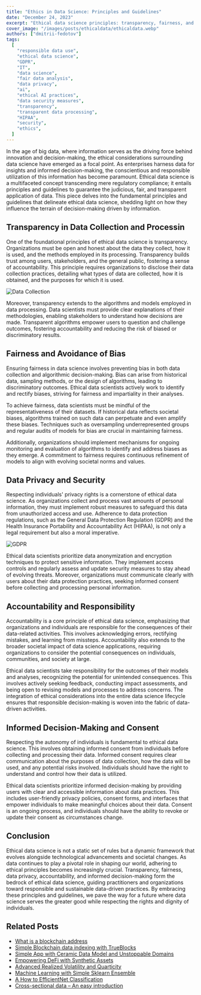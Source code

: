 ```yaml
---
title: "Ethics in Data Science: Principles and Guidelines"
date: "December 24, 2023"
excerpt: "Ethical data science principles: transparency, fairness, and accountability. Navigate responsible decision-making in the data-driven era."
cover_image: "/images/posts/ethicaldata/ethicaldata.webp"
authors: ["dmitrii-fedotov"]
tags:
  [
    "responsible data use",
    "ethical data science",
    "GDPR",
    "IT",
    "data science",
    "fair data analysis",
    "data privacy",
    "ai",
    "ethical AI practices",
    "data security measures",
    "transparency",
    "transparent data processing",
    "HIPAA",
    "security",
    "ethics",
  ]
---
```


In the age of big data, where information serves as the driving force behind innovation and decision-making, the ethical considerations surrounding data science have emerged as a focal point. As enterprises harness data for insights and informed decision-making, the conscientious and responsible utilization of this information has become paramount. Ethical data science is a multifaceted concept transcending mere regulatory compliance; it entails principles and guidelines to guarantee the judicious, fair, and transparent application of data. This piece delves into the fundamental principles and guidelines that delineate ethical data science, shedding light on how they influence the terrain of decision-making driven by information.

## Transparency in Data Collection and Processin

One of the foundational principles of ethical data science is transparency. Organizations must be open and honest about the data they collect, how it is used, and the methods employed in its processing. Transparency builds trust among users, stakeholders, and the general public, fostering a sense of accountability. This principle requires organizations to disclose their data collection practices, detailing what types of data are collected, how it is obtained, and the purposes for which it is used.

![Data Collection](/images/posts/ethicaldata/collection.webp)

Moreover, transparency extends to the algorithms and models employed in data processing. Data scientists must provide clear explanations of their methodologies, enabling stakeholders to understand how decisions are made. Transparent algorithms empower users to question and challenge outcomes, fostering accountability and reducing the risk of biased or discriminatory results.

## Fairness and Avoidance of Bias

Ensuring fairness in data science involves preventing bias in both data collection and algorithmic decision-making. Bias can arise from historical data, sampling methods, or the design of algorithms, leading to discriminatory outcomes. Ethical data scientists actively work to identify and rectify biases, striving for fairness and impartiality in their analyses.

To achieve fairness, data scientists must be mindful of the representativeness of their datasets. If historical data reflects societal biases, algorithms trained on such data can perpetuate and even amplify these biases. Techniques such as oversampling underrepresented groups and regular audits of models for bias are crucial in maintaining fairness.

Additionally, organizations should implement mechanisms for ongoing monitoring and evaluation of algorithms to identify and address biases as they emerge. A commitment to fairness requires continuous refinement of models to align with evolving societal norms and values.

## Data Privacy and Security

Respecting individuals' privacy rights is a cornerstone of ethical data science. As organizations collect and process vast amounts of personal information, they must implement robust measures to safeguard this data from unauthorized access and use. Adherence to data protection regulations, such as the General Data Protection Regulation (GDPR) and the Health Insurance Portability and Accountability Act (HIPAA), is not only a legal requirement but also a moral imperative.

![GDPR](/images/posts/ethicaldata/gdpr.webp)

Ethical data scientists prioritize data anonymization and encryption techniques to protect sensitive information. They implement access controls and regularly assess and update security measures to stay ahead of evolving threats. Moreover, organizations must communicate clearly with users about their data protection practices, seeking informed consent before collecting and processing personal information.

## Accountability and Responsibility

Accountability is a core principle of ethical data science, emphasizing that organizations and individuals are responsible for the consequences of their data-related activities. This involves acknowledging errors, rectifying mistakes, and learning from missteps. Accountability also extends to the broader societal impact of data science applications, requiring organizations to consider the potential consequences on individuals, communities, and society at large.

Ethical data scientists take responsibility for the outcomes of their models and analyses, recognizing the potential for unintended consequences. This involves actively seeking feedback, conducting impact assessments, and being open to revising models and processes to address concerns. The integration of ethical considerations into the entire data science lifecycle ensures that responsible decision-making is woven into the fabric of data-driven activities.

## Informed Decision-Making and Consent

Respecting the autonomy of individuals is fundamental to ethical data science. This involves obtaining informed consent from individuals before collecting and processing their data. Informed consent requires clear communication about the purposes of data collection, how the data will be used, and any potential risks involved. Individuals should have the right to understand and control how their data is utilized.

Ethical data scientists prioritize informed decision-making by providing users with clear and accessible information about data practices. This includes user-friendly privacy policies, consent forms, and interfaces that empower individuals to make meaningful choices about their data. Consent is an ongoing process, and individuals should have the ability to revoke or update their consent as circumstances change.

## Conclusion

Ethical data science is not a static set of rules but a dynamic framework that evolves alongside technological advancements and societal changes. As data continues to play a pivotal role in shaping our world, adhering to ethical principles becomes increasingly crucial. Transparency, fairness, data privacy, accountability, and informed decision-making form the bedrock of ethical data science, guiding practitioners and organizations toward responsible and sustainable data-driven practices. By embracing these principles and guidelines, we pave the way for a future where data science serves the greater good while respecting the rights and dignity of individuals.

## Related Posts

- [What is a blockchain address](https://dspyt.com/what-is-blockchain-address)
- [Simple Blockchain data indexing with TrueBlocks](https://dspyt.com/blockchain-data-indexer-with-trueblocks)
- [Simple App with Ceramic Data Model and Unstoppable Domains](https://dspyt.com/simple-app-with-ceramic-data-model-and-unstoppable-domains)
- [Empowering DeFi with Synthetic Assets](https://dspyt.com/synthetix-unleashing-the-power)
- [Advanced Realized Volatility and Quarticity](https://dspyt.com/advanced-realized-volatility-and-quarticity)
- [Machine Learning with Simple Sklearn Ensemble](https://dspyt.com/machine-learning-simple-sklearn-ensemble)
- [A How to EfficientNet Classification](https://dspyt.com/efficientnet-classification)
- [Cross-sectional data – An easy introduction](https://dspyt.com/cross-sectional-data-an-easy-introduction)
